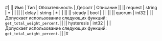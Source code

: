 
#|
|| Имя | Тип | Обязательность | Дефолт | Описание ||
|| request | string | * |  |  ||
|| delay | string | * |  |  ||
|| steady | bool |  |  |  ||
|| quorum | int32 |  |  |   
Допускает использование следующих функций: `get_total_weight_percent`. ||
|| hysteresis | int32 |  |  |   
Допускает использование следующих функций: `get_total_weight_percent`. ||
|#